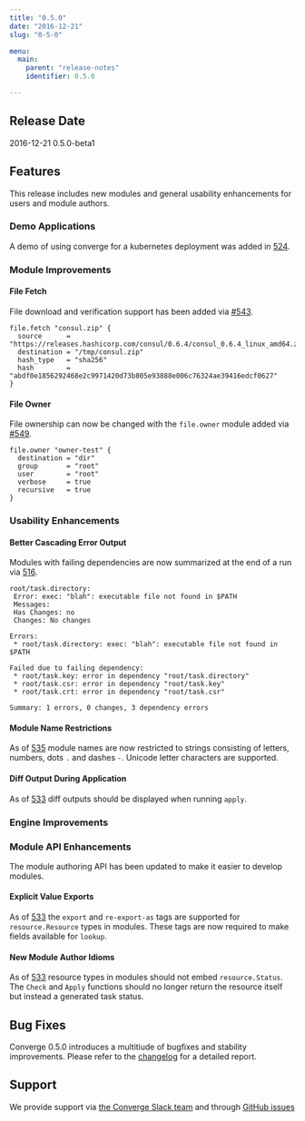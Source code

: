 ```yaml
---
title: "0.5.0"
date: "2016-12-21"
slug: "0-5-0"

menu:
  main:
    parent: "release-notes"
    identifier: 0.5.0

---
```


## Release Date

2016-12-21 0.5.0-beta1

## Features

This release includes new modules and general usability enhancements for users
and module authors.

### Demo Applications

A demo of using converge for a kubernetes deployment was added in [524](https://github.com/asteris-llc/converge/pull/524).

### Module Improvements

#### File Fetch

File download and verification support has been added via [#543](https://github.com/asteris-llc/converge/pull/543).

```hcl
file.fetch "consul.zip" {
  source      = "https://releases.hashicorp.com/consul/0.6.4/consul_0.6.4_linux_amd64.zip"
  destination = "/tmp/consul.zip"
  hash_type   = "sha256"
  hash        = "abdf0e1856292468e2c9971420d73b805e93888e006c76324ae39416edcf0627"
}
```

#### File Owner

File ownership can now be changed with the `file.owner` module added via [#549](https://github.com/asteris-llc/converge/pull/549).

```hcl
file.owner "owner-test" {
  destination = "dir"
  group       = "root"
  user        = "root"
  verbose     = true
  recursive   = true
}
```

### Usability Enhancements

#### Better Cascading Error Output

Modules with failing dependencies are now summarized at the end of a run via [516](https://github.com/asteris-llc/converge/pull/516).

```
root/task.directory:
 Error: exec: "blah": executable file not found in $PATH
 Messages:
 Has Changes: no
 Changes: No changes

Errors:
 * root/task.directory: exec: "blah": executable file not found in $PATH

Failed due to failing dependency:
 * root/task.key: error in dependency "root/task.directory"
 * root/task.csr: error in dependency "root/task.key"
 * root/task.crt: error in dependency "root/task.csr"

Summary: 1 errors, 0 changes, 3 dependency errors
```

#### Module Name Restrictions

As of [535](https://github.com/asteris-llc/converge/pull/535) module names are
now restricted to strings consisting of letters, numbers, dots `.` and dashes
`-`.  Unicode letter characters are supported.

#### Diff Output During Application

As of [533](https://github.com/asteris-llc/converge/pull/533) diff outputs
should be displayed when running `apply`.

### Engine Improvements

### Module API Enhancements

The module authoring API has been updated to make it easier to develop modules.

#### Explicit Value Exports

As of [533](https://github.com/asteris-llc/converge/pull/533) the `export` and
`re-export-as` tags are supported for `resource.Resource` types in modules.
These tags are now required to make fields available for `lookup`.

#### New Module Author Idioms

As of [533](https://github.com/asteris-llc/converge/pull/533) resource types in
modules should not embed `resource.Status`.  The `Check` and `Apply` functions
should no longer return the resource itself but instead a generated task status.

## Bug Fixes

Converge 0.5.0 introduces a multitiude of bugfixes and stability improvements.
Please refer to the [changelog](https://github.com/asteris-llc/converge/blob/master/CHANGELOG.md) for
a detailed report.

## Support

We provide support via [the Converge Slack team](http://converge-slack.aster.is/) and through [GitHub issues](https://github.com/asteris-llc/converge/issues)
